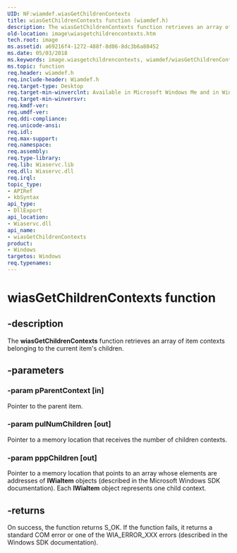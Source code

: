 ```yaml
---
UID: NF:wiamdef.wiasGetChildrenContexts
title: wiasGetChildrenContexts function (wiamdef.h)
description: The wiasGetChildrenContexts function retrieves an array of item contexts belonging to the current item's children.
old-location: image\wiasgetchildrencontexts.htm
tech.root: image
ms.assetid: a69216f4-1272-488f-8d06-8dc3b6a88452
ms.date: 05/03/2018
ms.keywords: image.wiasgetchildrencontexts, wiamdef/wiasGetChildrenContexts, wiasFncs_fff487b8-2797-4df4-ae22-f25c08f21dfc.xml, wiasGetChildrenContexts, wiasGetChildrenContexts function [Imaging Devices]
ms.topic: function
req.header: wiamdef.h
req.include-header: Wiamdef.h
req.target-type: Desktop
req.target-min-winverclnt: Available in Microsoft Windows Me and in Windows XP and later versions of the Windows operating systems.
req.target-min-winversvr: 
req.kmdf-ver: 
req.umdf-ver: 
req.ddi-compliance: 
req.unicode-ansi: 
req.idl: 
req.max-support: 
req.namespace: 
req.assembly: 
req.type-library: 
req.lib: Wiaservc.lib
req.dll: Wiaservc.dll
req.irql: 
topic_type:
- APIRef
- kbSyntax
api_type:
- DllExport
api_location:
- Wiaservc.dll
api_name:
- wiasGetChildrenContexts
product:
- Windows
targetos: Windows
req.typenames: 
---
```


# wiasGetChildrenContexts function


## -description


The <b>wiasGetChildrenContexts</b> function retrieves an array of item contexts belonging to the current item's children.


## -parameters




### -param pParentContext [in]

Pointer to the parent item.


### -param pulNumChildren [out]

Pointer to a memory location that receives the number of children contexts.


### -param pppChildren [out]

Pointer to a memory location that points to an array whose elements are addresses of <b>IWiaItem</b> objects (described in the Microsoft Windows SDK documentation). Each <b>IWiaItem</b> object represents one child context.


## -returns



On success, the function returns S_OK. If the function fails, it returns a standard COM error or one of the WIA_ERROR_XXX errors (described in the Windows SDK documentation).



